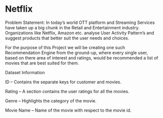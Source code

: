 # Netflix
Problem Statement: In today’s world OTT platform and Streaming Services have taken up a big chunk in the Retail and Entertainment industry. Organizations like Netflix, Amazon etc. analyse User Activity Pattern’s and suggest products that better suit the user needs and choices.

For the purpose of this Project we will be creating one such Recommendation Engine from the ground-up, where every single user, based on there area of interest and ratings, would be recommended a list of movies that are best suited for them.


Dataset Information

ID – Contains the separate keys for customer and movies.

Rating – A section contains the user ratings for all the movies.

Genre – Highlights the category of the movie.

Movie Name – Name of the movie with respect to the movie id.

